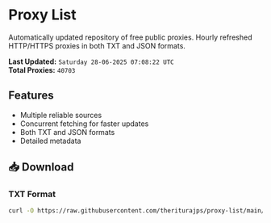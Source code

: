# Proxy List

Automatically updated repository of free public proxies. Hourly refreshed HTTP/HTTPS proxies in both TXT and JSON formats.

**Last Updated:** `Saturday 28-06-2025 07:08:22 UTC`  
**Total Proxies:** `40703`

## Features
- Multiple reliable sources
- Concurrent fetching for faster updates
- Both TXT and JSON formats
- Detailed metadata

## 📥 Download

### TXT Format
```bash
curl -O https://raw.githubusercontent.com/theriturajps/proxy-list/main/proxies.txt